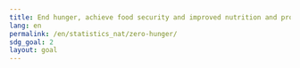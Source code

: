 ```yaml
---
title: End hunger, achieve food security and improved nutrition and promote sustainable agriculture
lang: en
permalink: /en/statistics_nat/zero-hunger/
sdg_goal: 2
layout: goal
---
```


